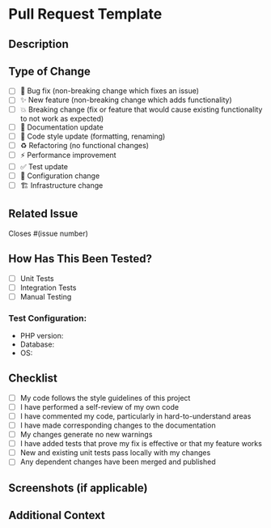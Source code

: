 # Pull Request Template

## Description
<!--- Describe your changes in detail -->

## Type of Change
<!--- Put an `x` in all the boxes that apply -->

- [ ] 🐛 Bug fix (non-breaking change which fixes an issue)
- [ ] ✨ New feature (non-breaking change which adds functionality)
- [ ] 💥 Breaking change (fix or feature that would cause existing functionality to not work as expected)
- [ ] 📝 Documentation update
- [ ] 🎨 Code style update (formatting, renaming)
- [ ] ♻️ Refactoring (no functional changes)
- [ ] ⚡ Performance improvement
- [ ] ✅ Test update
- [ ] 🔧 Configuration change
- [ ] 🏗️ Infrastructure change

## Related Issue
<!--- If fixing a bug, there should be an issue describing it with steps to reproduce -->
<!--- Please link to the issue here -->

Closes #(issue number)

## How Has This Been Tested?
<!--- Describe the tests that you ran to verify your changes -->
<!--- Provide instructions so we can reproduce -->

- [ ] Unit Tests
- [ ] Integration Tests
- [ ] Manual Testing

### Test Configuration:
- PHP version:
- Database:
- OS:

## Checklist
<!--- Go over all the following points, and put an `x` in all the boxes that apply -->

- [ ] My code follows the style guidelines of this project
- [ ] I have performed a self-review of my own code
- [ ] I have commented my code, particularly in hard-to-understand areas
- [ ] I have made corresponding changes to the documentation
- [ ] My changes generate no new warnings
- [ ] I have added tests that prove my fix is effective or that my feature works
- [ ] New and existing unit tests pass locally with my changes
- [ ] Any dependent changes have been merged and published

## Screenshots (if applicable)
<!--- Add screenshots to help explain your changes -->

## Additional Context
<!--- Add any other context about the pull request here -->